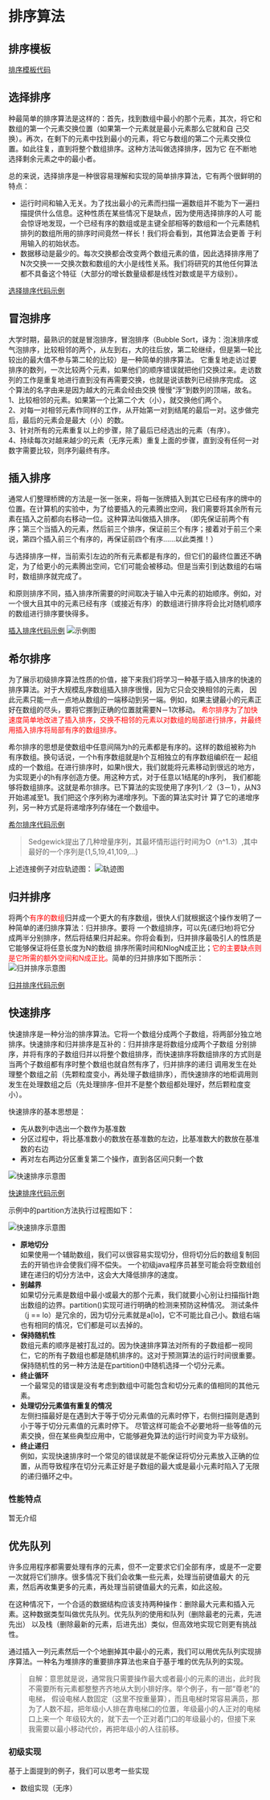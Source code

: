 # 排序算法
## 排序模板
[排序模板代码](../src/main/java/lin/xc/coding/skill/algorithm/sort/Example.java)
## 选择排序
种最简单的排序算法是这样的：首先，找到数组中最小的那个元素，其次，将它和数组的第一个元素交换位置（如果第一个元素就是最小元素那么它就和自
己交换）。再次，在剩下的元素中找到最小的元素，将它与数组的第二个元素交换位置。如此往复，直到将整个数组排序。这种方法叫做选择排序，因为它
在不断地选择剩余元素之中的最小者。

总的来说，选择排序是一种很容易理解和实现的简单排序算法，它有两个很鲜明的特点：
- 运行时间和输入无关。为了找出最小的元素而扫描一遍数组并不能为下一遍扫描提供什么信息。这种性质在某些情况下是缺点，因为使用选择排序的人可
  能会惊讶地发现，一个已经有序的数组或是主键全部相等的数组和一个元素随机排列的数组所用的排序时间竟然一样长！我们将会看到，其他算法会更善
  于利用输入的初始状态。
- 数据移动是最少的。每次交换都会改变两个数组元素的值，因此选择排序用了N次交换一一交换次数和数组的大小是线性关系。我们将研究的其他任何算法
  都不具备这个特征（大部分的增长数量级都是线性对数或是平方级别）。

[选择排序代码示例](../src/main/java/lin/xc/coding/skill/algorithm/sort/Selection.java)

## 冒泡排序
大学时期，最熟识的就是冒泡排序，冒泡排序（Bubble Sort，译为：泡沫排序或气泡排序，比较相邻的两个，从左到右，大的往后放，第二轮继续，但是第一轮比较出的最大值不参与第二轮的比较）是一种简单的排序算法。
它重复地走访过要排序的数列，一次比较两个元素，如果他们的顺序错误就把他们交换过来。走访数列的工作是重复地进行直到没有再需要交换，也就是说该数列已经排序完成。
这个算法的名字由来是因为越大的元素会经由交换
慢慢“浮”到数列的顶端，故名。
<br>1、比较相邻的元素。如果第一个比第二个大（小），就交换他们两个。
<br>2、对每一对相邻元素作同样的工作，从开始第一对到结尾的最后一对。这步做完后，最后的元素会是最大（小）的数。
<br>3、针对所有的元素重复以上的步骤，除了最后已经选出的元素（有序）。
<br>4、持续每次对越来越少的元素（无序元素）重复上面的步骤，直到没有任何一对数字需要比较，则序列最终有序。

## 插入排序
通常人们整理桥牌的方法是一张一张来，将每一张牌插入到其它已经有序的牌中的位置。在计算机的实验中，为了给要插入的元素腾出空间，我们需要将其余所有元素在插入之前都向右移动一位。这种算法叫做插入排序。
（即先保证前两个有序；第三个当插入的元素，然后前三个排序，保证前三个有序；接着对于前三个来说，第四个插入前三个有序的，再保证前四个有序……以此类推！）

与选择排序一样，当前索引左边的所有元素都是有序的，但它们的最终位置还不确定，为了给更小的元素腾出空间，它们可能会被移动。但是当索引到达数组的右端时，数组排序就完成了。

和原则排序不同，插入排序所需要的时间取决于输入中元素的初始顺序。例如，对一个很大且其中的元素已经有序（或接近有序）的数组进行排序将会比对随机顺序的数组进行排序要快得多。

[插入排序代码示例](../src/main/java/lin/xc/coding/skill/algorithm/sort/Insertion.java)
![示例图](../img/20210518153100.png)

## 希尔排序
为了展示初级排序算法性质的价值，接下来我们将学习一种基于插入排序的快速的排序算法。对于大规模乱序数组插入排序很慢，因为它只会交换相邻的元素，
因此元素只能一点一点地从数组的一端移动到另一端。例如，如果主键最小的元素正好在数组的尽头，要将它挪到正确的位置就需要N－1次移动。
<font color=#FF0000> 希尔排序为了加快速度简单地改进了插入排序，交换不相邻的元素以对数组的局部进行排序，并最终用插入排序将局部有序的数组排序。</font>

希尔排序的思想是使数组中任意间隔为h的元素都是有序的。这样的数组被称为h有序数组。换句话说，一个h有序数组就是h个互相独立的有序数组编织在一
起组成的一个数组。在进行排序时，如果h很大，我们就能将元素移动到很远的地方，为实现更小的h有序创造方便。用这种方式，对于任意以1结尾的h序列，
我们都能够将数组排序。这就是希尔排序。已下算法的实现使用了序列1／2（3－1），从N3开始递减至1。我们把这个序列称为递增序列。下面的算法实时计
算了它的递增序列，另一种方式是将递增序列存储在一个数组中。

[希尔排序代码示例](../src/main/java/lin/xc/coding/skill/algorithm/sort/Shell.java)
> Sedgewick提出了几种增量序列，其最坏情形运行时间为O（n^1.3）,其中最好的一个序列是{1,5,19,41,109,…}

上述连接例子对应轨迹图：
![轨迹图](../img/20210519102935.png)
## 归并排序
将两个<font color="red">有序的数组</font>归并成一个更大的有序数组，很快人们就根据这个操作发明了一种简单的递归排序算法：归并排序。要将
一个数组排序，可以先(递归地)将它分成两半分别排序，然后将结果归并起来。你将会看到，归并排序最吸引人的性质是它能够保证将任意长度为N的数组
排序所需时间和NlogN成正比；<font color="red">它的主要缺点则是它所需的额外空间和N成正比。</font>简单的归并排序如下图所示：
![归并排序示意图](../img/20210519111535.png)

[归并排序代码示例](../src/main/java/lin/xc/coding/skill/algorithm/sort/Merge.java)

## 快速排序
快速排序是一种分治的排序算法。它将一个数组分成两个子数组，将两部分独立地排序。快速排序和归并排序是互补的：归并排序是将数组分成两个子数组
分别排序，并将有序的子数组归并以将整个数组排序，而快速排序将数组排序的方式则是当两个子数组都有序时整个数组也就自然有序了，归并排序的递归
调用发生在处理整个数组之前（先颗粒度变小，再处理子数组排序），而快速排序的地柜调用则发生在处理数组之后（先处理排序-但并不是整个数组都处理好，然后颗粒度变小）。

快速排序的基本思想是：
- 先从数列中选出一个数作为基准数
- 分区过程中，将比基准数小的数放在基准数的左边，比基准数大的数放在基准数的右边
- 再对左右两边分区重复第二个操作，直到各区间只剩一个数

![快速排序示意图](../img/20210531171058.png)

[快速排序代码示例](../src/main/java/lin/xc/coding/skill/algorithm/sort/Quick.java)

示例中的partition方法执行过程图如下：

![快速排序示意图](../img/20210723104345.jpg)
- **原地切分**
<br>如果使用一个辅助数组，我们可以很容易实现切分，但将切分后的数组复制回去的开销也许会使我们得不偿失。
一个初级java程序员甚至可能会将空数组创建在递归的切分方法中，这会大大降低排序的速度。
- **别越界**
<br>如果切分元素是数组中最小或最大的那个元素，我们就要小心别让扫描指针跑出数组的边界。partition()实现可进行明确的检测来预防这种情况。
测试条件（j == lo）是冗余的，因为切分元素就是a[lo]，它不可能比自己小。数组右端也有相同的情况，它们都是可以去掉的。
- **保持随机性**
<br>数组元素的顺序是被打乱过的。因为快速排序算法对所有的子数组都一视同仁，它的所有子数组也都是随机排序的。这对于预测算法的运行时间很重要。
保持随机性的另一种方法是在partition()中随机选择一个切分元素。
- **终止循环**
<br>一个最常见的错误是没有考虑到数组中可能包含和切分元素的值相同的其他元素。
- **处理切分元素值有重复的情况**
<br>左侧扫描最好是在遇到大于等于切分元素值的元素时停下，右侧扫描则是遇到小于等于切分元素值的元素时停下。
尽管这样可能会不必要地将一些等值的元素交换，但在某些典型应用中，它能够避免算法的运行时间变为平方级别。
- **终止递归**
<br>例如，实现快速排序时一个常见的错误就是不能保证将切分元素放入正确的位置，从而导致程序在切分元素正好是子数组的最大或是最小元素时陷入了无限的递归循环之中。

### 性能特点
暂无介绍

## 优先队列
许多应用程序都需要处理有序的元素，但不一定要求它们全部有序，或是不一定要一次就将它们排序。很多情况下我们会收集一些元素，处理当前键值最大
的元素，然后再收集更多的元素，再处理当前键值最大的元素，如此这般。

在这种情况下，一个合适的数据结构应该支持两种操作：删除最大元素和插入元素。这种数据类型叫做优先队列。优先队列的使用和队列（删除最老的元素，先进先出）
以及栈（删除最新的元素，后进先出）类似，但高效地实现它则更有挑战性。

通过插入一列元素然后一个个地删掉其中最小的元素，我们可以用优先队列实现排序算法。一种名为堆排序的重要排序算法也来自于基于堆的优先队列的实现。

> 自解：意思就是说，通常我只需要操作最大或者最小的元素的进出，此时我不需要所有元素都整整齐齐地从大到小排好序。举个例子，有一部“尊老”的电梯，
假设电梯人数固定（这里不按重量算），而且电梯时常容易满员，那为了人数不超，把年级小人排在靠电梯口的位置，年级最小的人正对的电梯口上来一个
年级较大的，就下去一个正对着门口的年级最小的，但接下来我需要以最小移动代价，再把年级小的人往前移。

### 初级实现
基于上面提到的例子，我们可以思考一些实现
- 数组实现（无序）
<br>

